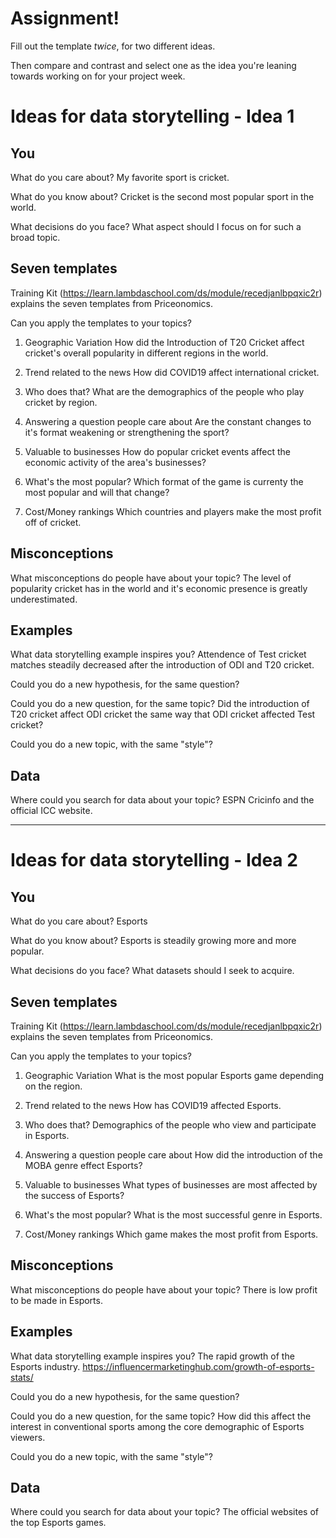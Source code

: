 # Assignment!

Fill out the template *twice*, for two different ideas.

Then compare and contrast and select one as the idea you're leaning towards
working on for your project week.


# Ideas for data storytelling - Idea 1

## You

What do you care about?
My favorite sport is cricket.

What do you know about?
Cricket is the second most popular sport in the world.

What decisions do you face?
What aspect should I focus on for such a broad topic.

## Seven templates

Training Kit (https://learn.lambdaschool.com/ds/module/recedjanlbpqxic2r) explains the seven templates from Priceonomics.

Can you apply the templates to your topics? 

1. Geographic Variation
How did the Introduction of T20 Cricket affect cricket's overall popularity in different regions in the world.

2. Trend related to the news
How did COVID19 affect international cricket.

3. Who does that?
What are the demographics of the people who play cricket by region.

4. Answering a question people care about
Are the constant changes to it's format weakening or strengthening the sport?

5. Valuable to businesses
How do popular cricket events affect the economic activity of the area's businesses?

6. What's the most popular?
Which format of the game is currenty the most popular and will that change?

7. Cost/Money rankings
Which countries and players make the most profit off of cricket.

## Misconceptions

What misconceptions do people have about your topic?
The level of popularity cricket has in the world and it's economic presence is greatly underestimated.

## Examples

What data storytelling example inspires you?
Attendence of Test cricket matches steadily decreased after the introduction of ODI and T20 cricket.

Could you do a new hypothesis, for the same question?


Could you do a new question, for the same topic?
Did the introduction of T20 cricket affect ODI cricket the same way that ODI cricket affected Test cricket?

Could you do a new topic, with the same "style"?


## Data

Where could you search for data about your topic?
ESPN Cricinfo and the official ICC website.

---

# Ideas for data storytelling - Idea 2

## You

What do you care about?
Esports

What do you know about?
Esports is steadily growing more and more popular.

What decisions do you face?
What datasets should I seek to acquire.

## Seven templates

Training Kit (https://learn.lambdaschool.com/ds/module/recedjanlbpqxic2r) explains the seven templates from Priceonomics.

Can you apply the templates to your topics? 

1. Geographic Variation
What is the most popular Esports game depending on the region.

2. Trend related to the news
How has COVID19 affected Esports.

3. Who does that?
Demographics of the people who view and participate in Esports.

4. Answering a question people care about
How did the introduction of the MOBA genre effect Esports?

5. Valuable to businesses
What types of businesses are most affected by the success of Esports?

6. What's the most popular?
What is the most successful genre in Esports.

7. Cost/Money rankings
Which game makes the most profit from Esports.

## Misconceptions

What misconceptions do people have about your topic?
There is low profit to be made in Esports.

## Examples

What data storytelling example inspires you?
The rapid growth of the Esports industry.
https://influencermarketinghub.com/growth-of-esports-stats/

Could you do a new hypothesis, for the same question?


Could you do a new question, for the same topic?
How did this affect the interest in conventional sports among the core demographic of Esports viewers.

Could you do a new topic, with the same "style"?


## Data

Where could you search for data about your topic?
The official websites of the top Esports games.
